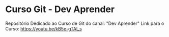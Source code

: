 # Curso Git - Dev Aprender
Repositório Dedicado ao Curso de Git do canal: "Dev Aprender"
Link para o Curso: https://youtu.be/kB5e-gTAl_s
